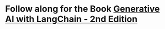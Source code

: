 # Follow along for the Book [Generative AI with LangChain - 2nd Edition](https://www.amazon.com/Generative-LangChain-production-ready-applications-LangGraph/dp/1837022011/?_encoding=UTF8)